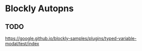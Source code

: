# Blockly Autopns


## TODO

https://google.github.io/blockly-samples/plugins/typed-variable-modal/test/index